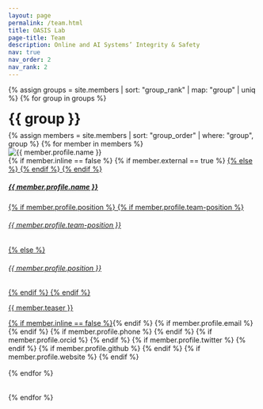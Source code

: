 ```yaml
---
layout: page
permalink: /team.html
title: OASIS Lab
page-title: Team
description: Online and AI Systems’ Integrity & Safety
nav: true
nav_order: 2
nav_rank: 2
---
```


<style>
  /* Container for each group – adjust margin-bottom for extra space between groups */
  .group-container {
    margin-bottom: 2rem;
  }
  /* Group heading styling */
  .group-heading {
    margin: 1rem 0 0.5rem;
    font-size: 1.75rem;
    font-weight: bold;
  }
  /* Individual team card spacing */
  .team-card {
    margin-bottom: 1rem;
  }
</style>

{% assign groups = site.members | sort: "group_rank" | map: "group" | uniq %}
{% for group in groups %}
  <div class="group-container">
    <h2 class="group-heading">{{ group }}</h2>
    {% assign members = site.members | sort: "group_order" | where: "group", group %}
    {% for member in members %}
      <div class="card team-card {% if member.inline == false %}hoverable{% endif %}">
        <div class="row no-gutters">
          <div class="col-sm-4 col-md-3">
            <img src="{{ '/assets/img/team/' | append: member.profile.image | relative_url }}" class="card-img img-fluid" alt="{{ member.profile.name }}" />
          </div>
          <div class="team col-sm-8 col-md-9">
            <div class="card-body">
              {% if member.inline == false %}
                {% if member.external == true %}
                  <a href="{{ member.profile.website }}">
                {% else %}
                  <a href="{{ member.url | relative_url }}">
                {% endif %}
              {% endif %}
              <h5 class="card-title">{{ member.profile.name }}</h5>
              {% if member.profile.position %}
                {% if member.profile.team-position %}
                  <h6 class="card-subtitle mb-2 text-muted">{{ member.profile.team-position }}</h6>
                {% else %}
                  <h6 class="card-subtitle mb-2 text-muted">{{ member.profile.position }}</h6>
                {% endif %}
              {% endif %}
              <p class="card-text">
                {{ member.teaser }}
              </p>
              {% if member.inline == false %}</a>{% endif %}
              {% if member.profile.email %}
                <a href="mailto:{{ member.profile.email }}" class="card-link"><i class="fas fa-envelope"></i></a>
              {% endif %}
              {% if member.profile.phone %}
                <a href="tel:{{ member.profile.phone }}" class="card-link"><i class="fas fa-phone"></i></a>
              {% endif %}
              {% if member.profile.orcid %}
                <a href="https://orcid.org/{{ member.profile.orcid }}" class="card-link" target="_blank"><i class="fab fa-orcid"></i></a>
              {% endif %}
              {% if member.profile.twitter %}
                <a href="https://twitter.com/{{ member.profile.twitter }}" class="card-link" target="_blank"><i class="fab fa-twitter"></i></a>
              {% endif %}
              {% if member.profile.github %}
                <a href="https://github.com/{{ member.profile.github }}" class="card-link" target="_blank"><i class="fab fa-github"></i></a>
              {% endif %}
              {% if member.profile.website %}
                <a href="{{ member.profile.website }}" class="card-link" target="_blank"><i class="fas fa-globe"></i></a>
              {% endif %}
              <!-- <p class="card-text">
                <small class="test-muted"><i class="fas fa-thumbtack"></i> {{ member.profile.address | replace: '<br />', ', ' }}</small>
              </p> -->
            </div>
          </div>
        </div>
      </div>
    {% endfor %}
  </div>
{% endfor %}
